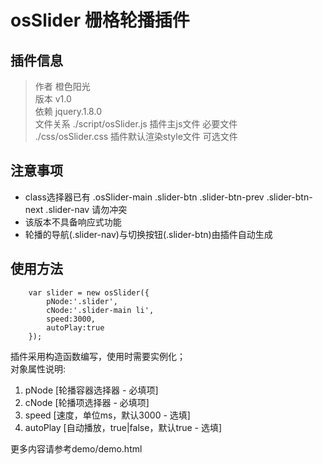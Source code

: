 # osSlider 栅格轮播插件 #
插件信息 
--------
>作者 橙色阳光  
>版本 v1.0   
>依赖 jquery.1.8.0  
>文件关系 ./script/osSlider.js  插件主js文件 必要文件  
>./css/osSlider.css 插件默认渲染style文件 可选文件

注意事项
--------
 - class选择器已有 .osSlider-main .slider-btn .slider-btn-prev .slider-btn-next .slider-nav 请勿冲突
 - 该版本不具备响应式功能
 - 轮播的导航(.slider-nav)与切换按钮(.slider-btn)由插件自动生成
 
使用方法
--------
```
    var slider = new osSlider({
        pNode:'.slider',
        cNode:'.slider-main li',
        speed:3000,
        autoPlay:true
    });
```

插件采用构造函数编写，使用时需要实例化；  
对象属性说明:
1. pNode        [轮播容器选择器 - 必填项]  
2. cNode        [轮播项选择器 - 必填项]
3. speed        [速度，单位ms，默认3000 - 选填]  
3. autoPlay     [自动播放，true|false，默认true - 选填]    

更多内容请参考demo/demo.html